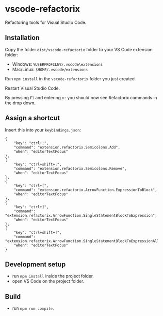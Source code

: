 # vscode-refactorix
Refactoring tools for Visual Studio Code.

## Installation
Copy the folder `dist/vscode-refactorix` folder to your VS Code extension folder:

- Windows: `%USERPROFILE%\.vscode\extensions`
- Mac/Linux: `$HOME/.vscode/extensions`

Run `npm install` in the `vscode-refactorix` folder you just created.

Restart Visual Studio Code.

By pressing `F1` and entering `x:` you should now see Refactorix commands in the drop down.

## Assign a shortcut
Insert this into your `keybindings.json`:
```
{
    "key": "ctrl+;",
    "command": "extension.refactorix.Semicolons.Add",
    "when": "editorTextFocus"
},
{
    "key": "ctrl+shift+;",
    "command": "extension.refactorix.Semicolons.Remove",
    "when": "editorTextFocus"
},
{
    "key": "ctrl+[",
    "command": "extension.refactorix.ArrowFunction.ExpressionToBlock",
    "when": "editorTextFocus"
},
{
    "key": "ctrl+]",
    "command": "extension.refactorix.ArrowFunction.SingleStatementBlockToExpression",
    "when": "editorTextFocus"
},
{
    "key": "ctrl+shift+]",
    "command": "extension.refactorix.ArrowFunction.SingleStatementBlockToExpressionAll",
    "when": "editorTextFocus"
}
```

## Development setup
- run `npm install` inside the project folder.
- open VS Code on the project folder.

## Build
- run `npm run compile`.

